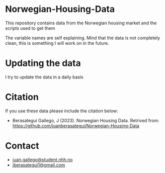 # Norwegian-Housing-Data
This repository contains data from the Norwegian housing market and the scripts used to get them

The variable names are self explaining. Mind that the data is not completely clean, this is something I will work on in the future.

# Updating the data
I try to update the data in a daily basis

# Citation
If you use these data please include the citation below:
- Berasategui Gallego, J (2023). Norwegian Housing Data. Retrived from: https://github.com/juanberasategui/Norwegian-Housing-Data

# Contact
- juan.gallego@student.nhh.no
- jberasategui1@gmail.com

